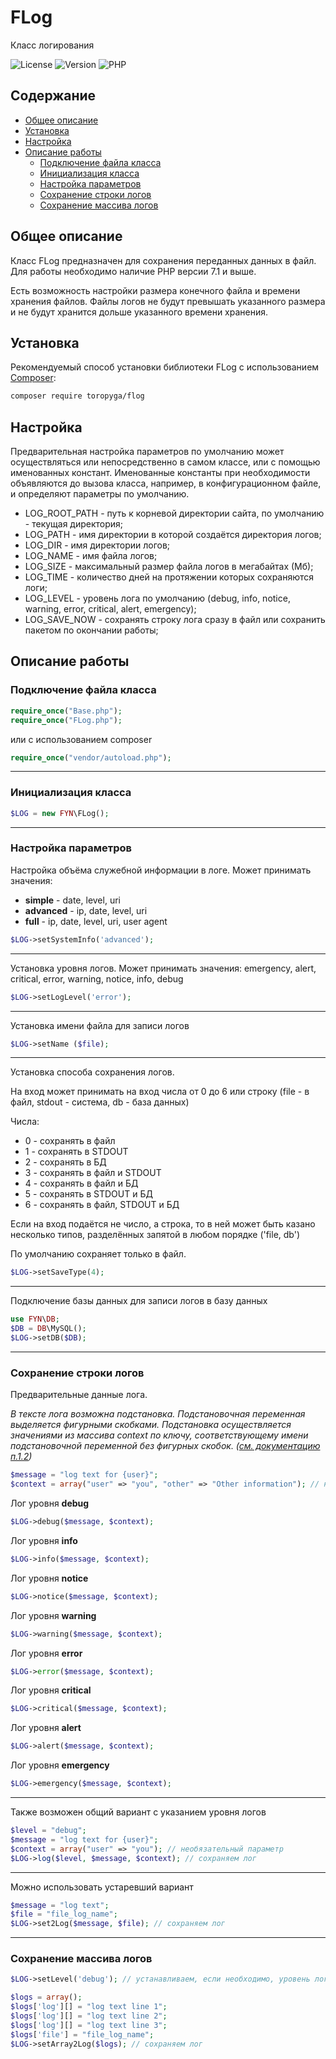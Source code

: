 # FLog
Класс логирования

![License](https://img.shields.io/badge/license-MIT-brightgreen.svg)
![Version](https://img.shields.io/badge/version-v3.0.2-blue.svg)
![PHP](https://img.shields.io/badge/php-v7.1_--_v8-blueviolet.svg)

## Содержание

- [Общее описание](#Общее-описание)
- [Установка](#Установка)
- [Настройка](#Настройка)
- [Описание работы](#описание-работы)
    - [Подключение файла класса](#Подключение-файла-класса)
    - [Инициализация класса](#Инициализация-класса)
    - [Настройка параметров](#Настройка-параметров)
    - [Сохранение строки логов](#Сохранение-строки-логов)
    - [Сохранение массива логов](#Сохранение-массива-логов)
    
## Общее описание

Класс FLog предназначен для сохранения переданных данных в файл.
Для работы необходимо наличие PHP версии 7.1 и выше.

Есть возможность настройки размера конечного файла и времени хранения файлов.
Файлы логов не будут превышать указанного размера и не будут хранится дольше указанного времени хранения.

## Установка

Рекомендуемый способ установки библиотеки FLog с использованием [Composer](http://getcomposer.org/):

```bash
composer require toropyga/flog
```

## Настройка
Предварительная настройка параметров по умолчанию может осуществляться или непосредственно в самом классе, или с помощью именованных констант.
Именованные константы при необходимости объявляются до вызова класса, например, в конфигурационном файле, и определяют параметры по умолчанию.
* LOG_ROOT_PATH - путь к корневой директории сайта, по умолчанию - текущая директория;
* LOG_PATH - имя директории в которой создаётся директория логов;
* LOG_DIR - имя директории логов;
* LOG_NAME - имя файла логов;
* LOG_SIZE - максимальный размер файла логов в мегабайтах (Мб);
* LOG_TIME - количество дней на протяжении которых сохраняются логи;
* LOG_LEVEL - уровень лога по умолчанию (debug, info, notice, warning, error, critical, alert, emergency);
* LOG_SAVE_NOW - сохранять строку лога сразу в файл или сохранить пакетом по окончании работы;

## Описание работы

### Подключение файла класса
```php
require_once("Base.php");
require_once("FLog.php");
```
или с использованием composer
```php
require_once("vendor/autoload.php");
```
---
### Инициализация класса
```php
$LOG = new FYN\FLog();
```
---
### Настройка параметров
Настройка объёма служебной информации в логе.
Может принимать значения:
* **simple** - date, level, uri
* **advanced** - ip, date, level, uri
* **full** - ip, date, level, uri, user agent
```php
$LOG->setSystemInfo('advanced');
```
---
Установка уровня логов.
Может принимать значения: emergency, alert, critical, error, warning, notice, info, debug 
```php
$LOG->setLogLevel('error');
```
---
Установка имени файла для записи логов
```php
$LOG->setName ($file);
```
---
Установка способа сохранения логов.

На вход может принимать на вход числа от 0 до 6 или строку (file - в файл, stdout - система, db - база данных)

Числа:
*  0 - сохранять в файл
*  1 - сохранять в STDOUT
*  2 - сохранять в БД
*  3 - сохранять в файл и STDOUT
*  4 - сохранять в файл и БД
*  5 - сохранять в STDOUT и БД
*  6 - сохранять в файл, STDOUT и БД

Если на вход подаётся не число, а строка, то в ней может быть казано несколько типов, разделённых запятой в любом порядке ('file, db')

По умолчанию сохраняет только в файл.
```php
$LOG->setSaveType(4);
```
---
Подключение базы данных для записи логов в базу данных
```php
use FYN\DB;
$DB = DB\MySQL();
$LOG->setDB($DB);
```
---

### Сохранение строки логов
Предварительные данные лога.

*В тексте лога возможна подстановка. Подстановочная переменная выделяется фигурными скобками.
Подстановка осуществляется значениями из массива context по ключу, соответствующему имени подстановочной переменной без фигурных скобок. ([см. документацию п.1.2](https://www.php-fig.org/psr/psr-3/))*
```php
$message = "log text for {user}";
$context = array("user" => "you", "other" => "Other information"); // необязательный параметр
```

Лог уровня **debug**
```php
$LOG->debug($message, $context);
```
Лог уровня **info**
```php
$LOG->info($message, $context);
```
Лог уровня **notice**
```php
$LOG->notice($message, $context);
```
Лог уровня **warning**
```php
$LOG->warning($message, $context);
```
Лог уровня **error**
```php
$LOG->error($message, $context);
```
Лог уровня **critical**
```php
$LOG->critical($message, $context);
```
Лог уровня **alert**
```php
$LOG->alert($message, $context);
```
Лог уровня **emergency**
```php
$LOG->emergency($message, $context);
```
---
Также возможен общий вариант с указанием уровня логов
```php
$level = "debug";
$message = "log text for {user}";
$context = array("user" => "you"); // необязательный параметр
$LOG->log($level, $message, $context); // сохраняем лог
```
---
Можно использовать устаревший вариант
```php
$message = "log text";
$file = "file_log_name";
$LOG->set2Log($message, $file); // сохраняем лог
```
---
### Сохранение массива логов
```php
$LOG->setLevel('debug'); // устанавливаем, если необходимо, уровень логов

$logs = array();
$logs['log'][] = "log text line 1";
$logs['log'][] = "log text line 2";
$logs['log'][] = "log text line 3";
$logs['file'] = "file_log_name";
$LOG->setArray2Log($logs); // сохраняем лог
```

